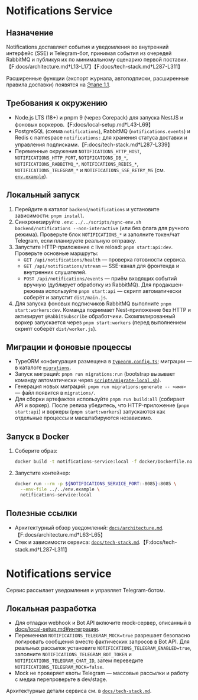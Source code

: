# Notifications Service

## Назначение
Notifications доставляет события и уведомления во внутренний интерфейс (SSE) и Telegram-бот, принимая события из очередей RabbitMQ и публикуя их по минимальному сценарию первой поставки.【F:docs/architecture.md†L13-L17】【F:docs/tech-stack.md†L287-L311】

Расширенные функции (экспорт журнала, автоподписки, расширенные правила доставки) появятся на [Этапе 1.1](../../docs/delivery-plan.md#notifications-export-autosubscribe).

## Требования к окружению
- Node.js LTS (18+) и pnpm 9 (через Corepack) для запуска NestJS и фоновых воркеров.【F:docs/local-setup.md†L43-L69】
- PostgreSQL (схема `notifications`), RabbitMQ (`notifications.events`) и Redis с namespace `notifications:` для хранения статуса доставки и управления подписками.【F:docs/tech-stack.md†L287-L339】
- Переменные окружения `NOTIFICATIONS_HTTP_HOST`, `NOTIFICATIONS_HTTP_PORT`, `NOTIFICATIONS_DB_*`, `NOTIFICATIONS_RABBITMQ_*`, `NOTIFICATIONS_REDIS_*`, `NOTIFICATIONS_TELEGRAM_*` и `NOTIFICATIONS_SSE_RETRY_MS` (см. [`env.example`](../../env.example)).

## Локальный запуск
1. Перейдите в каталог `backend/notifications` и установите зависимости: `pnpm install`.
2. Синхронизируйте `.env`: `../../scripts/sync-env.sh backend/notifications --non-interactive` (или без флага для ручного режима). Проверьте блок `NOTIFICATIONS_*` и заполните токен/чат Telegram, если планируете реальную отправку.
3. Запустите HTTP-приложение с live reload: `pnpm start:api:dev`. Проверьте основные маршруты:
   - `GET /api/notifications/health` — проверка готовности сервиса.
   - `GET /api/notifications/stream` — SSE-канал для фронтенда и внутренних слушателей.
   - `POST /api/notifications/events` — приём входящих событий вручную (дублирует обработку из RabbitMQ).
   Для продакшен-режима используйте `pnpm start:api` — скрипт автоматически соберёт и запустит `dist/main.js`.
4. Для запуска фоновых подписчиков RabbitMQ выполните `pnpm start:workers:dev`. Команда поднимает Nest-приложение без HTTP и активирует `@RabbitSubscribe` обработчики. Скомпилированный воркер запускается через `pnpm start:workers` (перед выполнением скрипт соберёт `dist/worker.js`).

## Миграции и фоновые процессы
- TypeORM конфигурация размещена в [`typeorm.config.ts`](typeorm.config.ts); миграции — в каталоге [`migrations`](migrations/).
- Запуск миграций: `pnpm run migrations:run` (bootstrap вызывает команду автоматически через [`scripts/migrate-local.sh`](../../scripts/migrate-local.sh)).
- Генерация новых миграций: `pnpm run migrations:generate -- <имя>` — файл появится в `migrations/`.
- Для сборки артефактов используйте `pnpm run build:all` (собирает API и воркер). После релиза убедитесь, что HTTP-приложение (`pnpm start:api`) и воркеры (`pnpm start:workers`) запускаются как отдельные процессы и масштабируются независимо.

## Запуск в Docker
1. Соберите образ:
   ```bash
   docker build -t notifications-service:local -f docker/Dockerfile.notifications .
   ```
2. Запустите контейнер:
   ```bash
   docker run --rm -p ${NOTIFICATIONS_SERVICE_PORT:-8085}:8085 \
     --env-file ../../env.example \
     notifications-service:local
   ```

## Полезные ссылки
- Архитектурный обзор уведомлений: [`docs/architecture.md`](../../docs/architecture.md#2-взаимодействия-и-потоки-данных).【F:docs/architecture.md†L63-L65】
- Стек и зависимости сервиса: [`docs/tech-stack.md`](../../docs/tech-stack.md#notifications).【F:docs/tech-stack.md†L287-L311】
# Notifications service

Сервис рассылает уведомления и управляет Telegram-ботом.

## Локальная разработка

* Для отладки webhook и Bot API включите mock-сервер, описанный в [docs/local-setup.md#интеграции](../../docs/local-setup.md#интеграции).
* Переменная `NOTIFICATIONS_TELEGRAM_MOCK=true` разрешает безопасно логировать сообщения вместо фактических запросов в Bot API. Для реальных рассылок установите `NOTIFICATIONS_TELEGRAM_ENABLED=true`, заполните `NOTIFICATIONS_TELEGRAM_BOT_TOKEN` и `NOTIFICATIONS_TELEGRAM_CHAT_ID`, затем переведите `NOTIFICATIONS_TELEGRAM_MOCK=false`.
* Mock не проверяет квоты Telegram — массовые рассылки и работу с медиа перепроверьте в dev/stage.

Архитектурные детали сервиса см. в [`docs/tech-stack.md`](../../docs/tech-stack.md).
